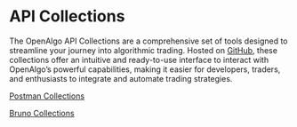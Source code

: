 # API Collections

The OpenAlgo API Collections are a comprehensive set of tools designed to streamline your journey into algorithmic trading. Hosted on [GitHub](https://github.com/marketcalls/openalgo/tree/main/collections), these collections offer an intuitive and ready-to-use interface to interact with OpenAlgo’s powerful capabilities, making it easier for developers, traders, and enthusiasts to integrate and automate trading strategies.

[Postman Collections](https://github.com/marketcalls/openalgo/blob/main/collections/openalgo_postman.json)

[Bruno Collections](https://github.com/marketcalls/openalgo/blob/main/collections/openalgo_bruno.json)
